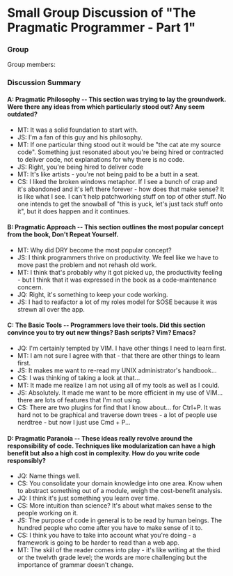 # Small Group Discussion of "The Pragmatic Programmer - Part 1"

### Group

Group members: 

### Discussion Summary

#### A: Pragmatic Philosophy -- This section was trying to lay the groundwork. Were there any ideas from which particularly stood out? Any seem outdated?

* MT: It was a solid foundation to start with.
* JS: I'm a fan of this guy and his philosophy.
* MT: If one particular thing stood out it would be "the cat ate my source code". Something just resonated about you're being hired or contracted to deliver code, not explanations for why there is no code.
* JS: Right, you're being hired to deliver code
* MT: It's like artists - you're not being paid to be a butt in a seat.
* CS: I liked the broken windows metaphor. If I see a bunch of crap and it's abandoned and it's left there forever - how does that make sense? It is like what I see. I can't help patchworking stuff on top of other stuff. No one intends to get the snowball of "this is yuck, let's just tack stuff onto it", but it does happen and it continues.

#### B: Pragmatic Approach -- This section outlines the most popular concept from the book, Don't Repeat Yourself.

* MT: Why did DRY become the most popular concept?
* JS: I think programmers thrive on productivity. We feel like we have to move past the problem and not rehash old work.
* MT: I think that's probably why it got picked up, the productivity feeling - but I think that it was expressed in the book as a code-maintenance concern.
* JQ: Right, it's something to keep your code working.
* JS: I had to reafactor a lot of my roles model for SOSE because it was strewn all over the app.

#### C: The Basic Tools -- Programmers love their tools. Did this section convince you to try out new things? Bash scripts? Vim? Emacs?

* JQ: I'm certainly tempted by VIM. I have other things I need to learn first.
* MT: I am not sure I agree with that - that there are other things to learn first.
* JS: It makes me want to re-read my UNIX administrator's handbook...
* CS: I was thinking of taking a look at that...
* MT: It made me realize I am not using all of my tools as well as I could.
* JS: Absolutely. It made me want to be more efficient in my use of VIM... there are lots of features that I'm not using.
* CS: There are two plugins for find that I know about... for Ctrl+P. It was hard not to be graphical and traverse down trees - a lot of people use nerdtree - but now I just use Cmd + P...

#### D: Pragmatic Paranoia -- These ideas really revolve around the responsibility of code. Techniques like modularization can have a high benefit but also a high cost in complexity. How do you write code responsibly? 

* JQ: Name things well.
* CS: You consolidate your domain knowledge into one area. Know when to abstract something out of a module, weigh the cost-benefit analysis.
* JQ: I think it's just something you learn over time.
* CS: More intuition than science? It's about what makes sense to the people working on it.
* JS: The purpose of code in general is to be read by human beings. The hundred people who come after you have to make sense of it to.
* CS: I think you have to take into account what you're doing - a framework is going to be harder to read than a web app.
* MT: The skill of the reader comes into play - it's like writing at the third or the twelvth grade level; the words are more challenging but the importance of grammar doesn't change.